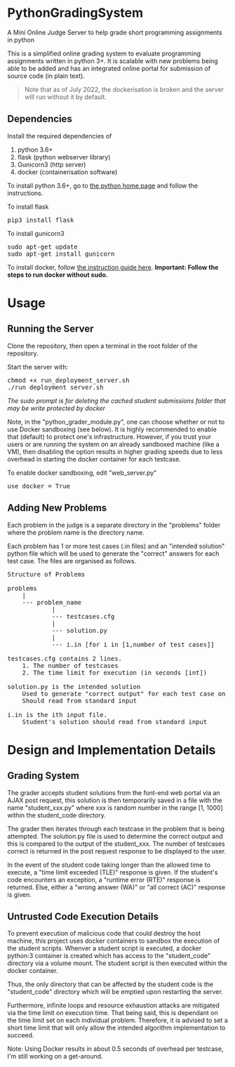 # PythonGradingSystem
A Mini Online Judge Server to help grade short programming assignments in python

This is a simplified online grading system to evaluate programming assignments written in python 3+. It is scalable with new problems being able to be added and has an integrated online portal for submission of source code (in plain text).

> Note that as of July 2022, the dockerisation is broken and the server will run without it by default.

## Dependencies
Install the required dependencies of 
1. python 3.6+
2. flask (python webserver library)
3. Gunicorn3 (http server)
4. docker (containerisation software) 

To install python 3.6+, go to [the python home page](https://python.org) and follow the instructions.

To install flask
<pre>
pip3 install flask
</pre>
 
To install gunicorn3
<pre>
sudo apt-get update
sudo apt-get install gunicorn
</pre>

To install docker, follow [the instruction guide here](https://www.digitalocean.com/community/tutorials/how-to-install-and-use-docker-on-ubuntu-18-04). **Important: Follow the steps to run docker without sudo.**

# Usage
## Running the Server
Clone the repository, then open a terminal in the root folder of the repository.

Start the server with:
<pre>
chmod +x run_deployment_server.sh
./run_deployment_server.sh
</pre>
*The sudo prompt is for deleting the cached student submissions folder that may be write protected by docker*

Note, in the "python_grader_module.py", one can choose whether or not to use Docker sandboxing (see below). It is highly recommended to enable that (default) to protect one's infrastructure. However, if you trust your users or are running the system on an already sandboxed machine (like a VM), then disabling the option results in higher grading speeds due to less overhead in starting the docker container for each testcase.

To enable docker sandboxing, edit "web_server.py"
<pre>
use_docker = True
</pre>

## Adding New Problems
Each problem in the judge is a separate directory in the "problems" folder where the problem name is the directory name.

Each problem has 1 or more test cases (.in files) and an "intended solution" python file which will be used to generate the "correct" answers for each  test case. The files are organised as follows.
<pre>
Structure of Problems

problems
	|
	--- problem_name
			|
			--- testcases.cfg
			|
			--- solution.py
			|
			--- i.in [for i in [1,number of test cases]]

testcases.cfg contains 2 lines.
	1. The number of testcases
	2. The time limit for execution (in seconds [int])

solution.py is the intended solution
	Used to generate "correct output" for each test case on the fly
	Should read from standard input

i.in is the ith input file.
	Student's solution should read from standard input
</pre>


# Design and Implementation Details
## Grading System
The grader accepts student solutions from the font-end web portal via an AJAX post request, this solution is then temporarily saved in a file with the name "student_xxx.py" where xxx is random number in the range [1, 1000] within the student_code directory. 

The grader then iterates through each testcase in the problem that is being attempted. The solution.py file is used to determine the correct output and this is compared to the output of the student_xxx. The number of testcases correct is returned in the post request response to be displayed to the user.

In the event of the student code taking longer than the allowed time to execute, a "time limit exceeded (TLE)" response is given. If the student's code encounters an exception, a "runtime error (RTE)" response is returned. Else, either a "wrong answer (WA)" or "all correct (AC)" response is given.

## Untrusted Code Execution Details
To prevent execution of malicious code that could destroy the host machine, this project uses docker containers to sandbox the execution of the student scripts. Whenver a student script is executed, a docker python:3 container is created which has access to the "student_code" directory via a volume mount. The student script is then executed within the docker container.

Thus, the only directory that can be affected by the student code is the "student_code" directory which will be emptied upon restarting the server.

Furthermore, infinite loops and resource exhaustion attacks are mitigated via the time limit on execution time. That being said, this is dependant on the time limit set on each individual problem. Therefore, it is advised to set a short time limit that will only allow the intended algorithm implementation to succeed.

Note: Using Docker results in about 0.5 seconds of overhead per testcase, I'm still working on a get-around.

